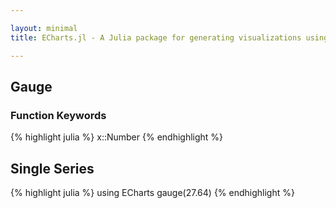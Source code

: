 ```yaml
---

layout: minimal
title: ECharts.jl - A Julia package for generating visualizations using ECharts

---
```


## Gauge

### Function Keywords
{% highlight julia %}
x::Number
{% endhighlight %}

## Single Series
{% highlight julia %}
using ECharts
gauge(27.64)
{% endhighlight %}

<div id="gaugep" style="height:400px;width:800px;"></div>
<script type="text/javascript">
    // Initialize after dom ready
    var myChart = echarts.init(document.getElementById("gaugep"));

    // Load data into the ECharts instance
    myChart.setOption({"toolbox":{"itemGap":15,"show":false,"x":"right","feature":{},"orient":"vertical","y":"center"},"title":{},"series":[{"data":[{"value":27.64}],"smooth":false,"type":"gauge"}],"backgroundColor":"rgba(0,0,0,0)"});
</script>
